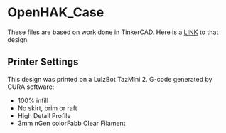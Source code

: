 # OpenHAK_Case

These files are based on work done in TinkerCAD. Here is a [LINK](https://www.tinkercad.com/things/fX1sQ4hkvQ3-openhak-cover-02/edit?sharecode=44ZLq7qn-1Sfst_Nc3b8nFFP5UCZlieLRzxnFGF5FpU=) to that design.

## Printer Settings

This design was printed on a LulzBot TazMini 2. G-code generated by CURA software:

* 100% infill
* No skirt, brim or raft
* High Detail Profile
* 3mm nGen colorFabb Clear Filament

